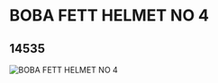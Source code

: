 # BOBA FETT HELMET NO 4
## 14535
![BOBA FETT HELMET NO 4](https://lc-www-live-s.legocdn.com/media/bricks/5/2/6040293.jpg)